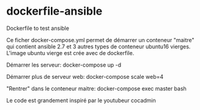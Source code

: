 # dockerfile-ansible
Dockerfile to test ansible

Ce ficher docker-compose.yml permet de démarrer un conteneur "maitre" qui contient ansible 2.7
et 3 autres types de conteneur ubuntu16 vierges.
L'image ubuntu vierge est crée avec de dockerfile.

Démarrer les serveur:
docker-compose up -d

Démarrer plus de serveur web:
docker-compose scale web=4

"Rentrer" dans le conteneur maitre:
docker-compose exec master bash

Le code est grandement inspiré par le youtubeur cocadmin 
